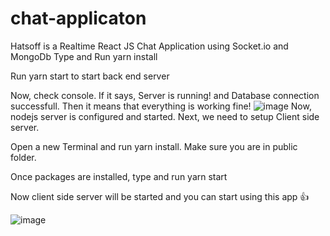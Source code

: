 # chat-applicaton
Hatsoff is a Realtime React JS Chat Application using Socket.io and MongoDb
Type and Run yarn install

Run yarn start to start back end server

Now, check console. If it says, Server is running! and Database connection successfull. Then it means that everything is working fine!
![image](https://github.com/rushi-12320/chat-applicaton/assets/55217679/d548883d-82ac-442b-b488-f5eb9efde6b0)
Now, nodejs server is configured and started. Next, we need to setup Client side server.

Open a new Terminal and run yarn install. Make sure you are in public folder.

Once packages are installed, type and run yarn start

Now client side server will be started and you can start using this app 👍

![image](https://github.com/rushi-12320/chat-applicaton/assets/55217679/6b3bdb3b-6e5f-4efa-a125-01896ec7ca33)

